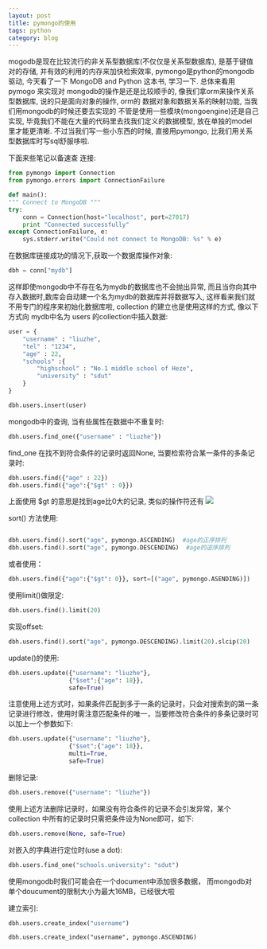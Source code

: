 ```yaml
---
layout: post
title: pymongo的使用
tags: python
category: blog
---
```


mogodb是现在比较流行的非关系型数据库(不仅仅是关系型数据库), 是基于键值对的存储, 并有效的利用的内存来加快检索效率,  pymongo是python的mongodb 驱动, 今天看了一下 MongoDB and Python 这本书, 学习一下. 总体来看用pymogo 来实现对 mongodb的操作是还是比较顺手的, 像我们拿orm来操作关系型数据库, 说的只是面向对象的操作, orm的 数据对象和数据关系的映射功能, 当我们用mongodb的时候还要去实现的 不管是使用一些模块(mongoengine)还是自己实现, 毕竟我们不能在大量的代码里去找我们定义的数据模型, 放在单独的model 里才能更清晰. 不过当我们写一些小东西的时候, 直接用pymongo, 比我们用关系型数据库时写sql舒服哆啦.

下面来些笔记以备速查
连接:

```python
from pymongo import Connection
from pymongo.errors import ConnectionFailure

def main():
""" Connect to MongoDB """
try:
	conn = Connection(host="localhost", port=27017)
	print "Connected successfully"
except ConnectionFailure, e:
	sys.stderr.write("Could not connect to MongoDB: %s" % e)
```

在数据库链接成功的情况下,获取一个数据库操作对象:

```python
dbh = conn["mydb"]
```

这样即使mongodb中不存在名为mydb的数据库也不会抛出异常, 而且当你向其中存入数据时,数库会自动建一个名为mydb的数据库并将数据写入, 这样看来我们就不用专门的程序来初始化数据库啦, collection 的建立也是使用这样的方式, 像以下方式向 mydb中名为 users 的collection中插入数据:

```python
user = {
	"username" : "liuzhe",
	"tel" : "1234",
	"age" : 22,
	"schools" :{
		"highschool" : "No.1 middle school of Heze",
		"university" : "sdut"
	}
}	

dbh.users.insert(user)
```

mongodb中的查询, 当有些属性在数据中不重复时:

```python	
dbh.users.find_one({"username" : "liuzhe"})
```

find_one 在找不到符合条件的记录时返回None, 当要检索符合某一条件的多条记录时:

```python	
dbh.users.find({"age" : 22})
dbh.users.find({"age":{"$gt" : 0}})
```

上面使用 $gt 的意思是找到age比0大的记录, 类似的操作符还有
<img src="http://i.imgur.com/DNEIT1s.png" />

sort() 方法使用:

```python

dbh.users.find().sort("age", pymongo.ASCENDING)  #age的正序排列
dbh.users.find().sort("age", pymongo.DESCENDING)  #age的逆序排列

```
或者使用：

```python
dbh.users.find({"age":{"$gt": 0}}, sort=[("age", pymongo.ASENDING)])
```
使用limit()做限定:

```python
dbh.users.find().limit(20)
```
实现offset:

```python	
dbh.users.find().sort("age", pymongo.DESCENDING).limit(20).slcip(20)
```

update()的使用:

```python
dbh.users.update({"username": "liuzhe"},
				 {"$set";{"age": 18}},
				 safe=True)
```
注意使用上述方式时，如果条件匹配到多于一条的记录时，只会对搜索到的第一条记录进行修改，使用时需注意匹配条件的唯一，当要修改符合条件的多条记录时可以加上一个参数如下:

```python	
dbh.users.update({"username": "liuzhe"},
				 {"$set";{"age": 18}},
				 multi=True,
				 safe=True)
```
删除记录:

```python	
dbh.users.remove({"username": "liuzhe"})
```
使用上述方法删除记录时，如果没有符合条件的记录不会引发异常，某个collection 中所有的记录时只需把条件设为None即可，如下:

```python
dbh.users.remove(None, safe=True)
```
对嵌入的字典进行定位时(use a dot):

```python
dbh.users.find_one("schools.university": "sdut")
```
使用mongodb时我们可能会在一个document中添加很多数据， 而mongodb对单个doucument的限制大小为最大16MB，已经很大啦

建立索引:

```python
dbh.users.create_index("username")
```
	dbh.users.create_index("username", pymongo.ASCENDING)
